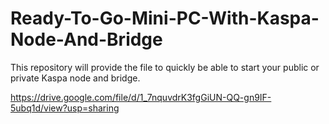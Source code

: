 # Ready-To-Go-Mini-PC-With-Kaspa-Node-And-Bridge
This repository will provide the file to quickly be able to start your public or private Kaspa node and bridge.

https://drive.google.com/file/d/1_7nquvdrK3fgGiUN-QQ-gn9IF-5ubq1d/view?usp=sharing
